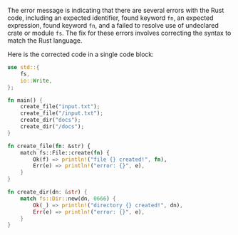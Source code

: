 The error message is indicating that there are several errors with the Rust code, including an expected identifier, found keyword `fn`, an expected expression, found keyword `fn`, and a failed to resolve use of undeclared crate or module `fs`. The fix for these errors involves correcting the syntax to match the Rust language.

Here is the corrected code in a single code block:
```rs
use std::{
    fs,
    io::Write,
};

fn main() {
    create_file("input.txt");
    create_file("/input.txt");
    create_dir("docs");
    create_dir("/docs");
}

fn create_file(fn: &str) {
    match fs::File::create(fn) {
        Ok(f) => println!("file {} created!", fn),
        Err(e) => println!("error: {}", e),
    }
}

fn create_dir(dn: &str) {
    match fs::Dir::new(dn, 0666) {
        Ok(_) => println!("directory {} created!", dn),
        Err(e) => println!("error: {}", e),
    }
}
```

